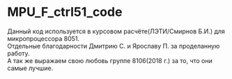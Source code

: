 # MPU_F_ctrl51_code
Данный код используется в курсовом расчёте(ЛЭТИ/Смирнов Б.И.) для микропроцессора 8051.<br />
Отдельные благодарности Дмитрию С. и Ярославу П. за проделанную работу.<br />
А так же выражаем свою любовь группе 8106(2018 г.) за то, что они самые лучшие.<br />
